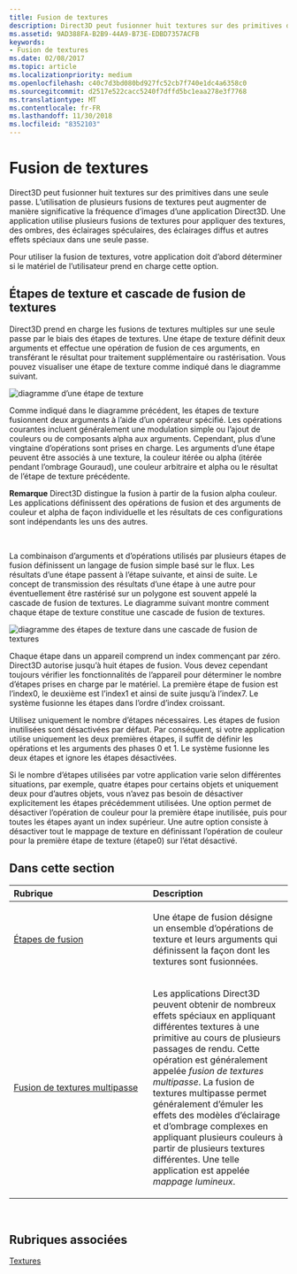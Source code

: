 ```yaml
---
title: Fusion de textures
description: Direct3D peut fusionner huit textures sur des primitives dans une seule passe.
ms.assetid: 9AD388FA-B2B9-44A9-B73E-EDBD7357ACFB
keywords:
- Fusion de textures
ms.date: 02/08/2017
ms.topic: article
ms.localizationpriority: medium
ms.openlocfilehash: c40c7d3bd080bd927fc52cb7f740e1dc4a6358c0
ms.sourcegitcommit: d2517e522cacc5240f7dffd5bc1eaa278e3f7768
ms.translationtype: MT
ms.contentlocale: fr-FR
ms.lasthandoff: 11/30/2018
ms.locfileid: "8352103"
---
```

# <a name="texture-blending"></a>Fusion de textures


Direct3D peut fusionner huit textures sur des primitives dans une seule passe. L’utilisation de plusieurs fusions de textures peut augmenter de manière significative la fréquence d’images d’une application Direct3D. Une application utilise plusieurs fusions de textures pour appliquer des textures, des ombres, des éclairages spéculaires, des éclairages diffus et autres effets spéciaux dans une seule passe.

Pour utiliser la fusion de textures, votre application doit d’abord déterminer si le matériel de l’utilisateur prend en charge cette option.

## <a name="span-idtexture-stages-and-the-texture-blending-cascadespanspan-idtexture-stages-and-the-texture-blending-cascadespanspan-idtexture-stages-and-the-texture-blending-cascadespantexture-stages-and-the-texture-blending-cascade"></a><span id="Texture-Stages-and-the-Texture-Blending-Cascade"></span><span id="texture-stages-and-the-texture-blending-cascade"></span><span id="TEXTURE-STAGES-AND-THE-TEXTURE-BLENDING-CASCADE"></span>Étapes de texture et cascade de fusion de textures


Direct3D prend en charge les fusions de textures multiples sur une seule passe par le biais des étapes de textures. Une étape de texture définit deux arguments et effectue une opération de fusion de ces arguments, en transférant le résultat pour traitement supplémentaire ou rastérisation. Vous pouvez visualiser une étape de texture comme indiqué dans le diagramme suivant.

![diagramme d’une étape de texture](images/texstg.png)

Comme indiqué dans le diagramme précédent, les étapes de texture fusionnent deux arguments à l’aide d’un opérateur spécifié. Les opérations courantes incluent généralement une modulation simple ou l’ajout de couleurs ou de composants alpha aux arguments. Cependant, plus d’une vingtaine d’opérations sont prises en charge. Les arguments d’une étape peuvent être associés à une texture, la couleur itérée ou alpha (itérée pendant l’ombrage Gouraud), une couleur arbitraire et alpha ou le résultat de l’étape de texture précédente.

**Remarque**  Direct3D distingue la fusion à partir de la fusion alpha couleur. Les applications définissent des opérations de fusion et des arguments de couleur et alpha de façon individuelle et les résultats de ces configurations sont indépendants les uns des autres.

 

La combinaison d’arguments et d’opérations utilisés par plusieurs étapes de fusion définissent un langage de fusion simple basé sur le flux. Les résultats d’une étape passent à l’étape suivante, et ainsi de suite. Le concept de transmission des résultats d’une étape à une autre pour éventuellement être rastérisé sur un polygone est souvent appelé la cascade de fusion de textures. Le diagramme suivant montre comment chaque étape de texture constitue une cascade de fusion de textures.

![diagramme des étapes de texture dans une cascade de fusion de textures](images/tcascade.png)

Chaque étape dans un appareil comprend un index commençant par zéro. Direct3D autorise jusqu’à huit étapes de fusion. Vous devez cependant toujours vérifier les fonctionnalités de l’appareil pour déterminer le nombre d’étapes prises en charge par le matériel. La première étape de fusion est l’index0, le deuxième est l’index1 et ainsi de suite jusqu’à l’index7. Le système fusionne les étapes dans l’ordre d’index croissant.

Utilisez uniquement le nombre d’étapes nécessaires. Les étapes de fusion inutilisées sont désactivées par défaut. Par conséquent, si votre application utilise uniquement les deux premières étapes, il suffit de définir les opérations et les arguments des phases 0 et 1. Le système fusionne les deux étapes et ignore les étapes désactivées.

Si le nombre d’étapes utilisées par votre application varie selon différentes situations, par exemple, quatre étapes pour certains objets et uniquement deux pour d’autres objets, vous n’avez pas besoin de désactiver explicitement les étapes précédemment utilisées. Une option permet de désactiver l’opération de couleur pour la première étape inutilisée, puis pour toutes les étapes ayant un index supérieur. Une autre option consiste à désactiver tout le mappage de texture en définissant l’opération de couleur pour la première étape de texture (étape0) sur l’état désactivé.

## <a name="span-idin-this-sectionspanin-this-section"></a><span id="in-this-section"></span>Dans cette section


<table>
<colgroup>
<col width="50%" />
<col width="50%" />
</colgroup>
<thead>
<tr class="header">
<th align="left">Rubrique</th>
<th align="left">Description</th>
</tr>
</thead>
<tbody>
<tr class="odd">
<td align="left"><p><a href="blending-stages.md">Étapes de fusion</a></p></td>
<td align="left"><p>Une étape de fusion désigne un ensemble d’opérations de texture et leurs arguments qui définissent la façon dont les textures sont fusionnées.</p></td>
</tr>
<tr class="even">
<td align="left"><p><a href="multipass-texture-blending.md">Fusion de textures multipasse</a></p></td>
<td align="left"><p>Les applications Direct3D peuvent obtenir de nombreux effets spéciaux en appliquant différentes textures à une primitive au cours de plusieurs passages de rendu. Cette opération est généralement appelée <em>fusion de textures multipasse</em>. La fusion de textures multipasse permet généralement d’émuler les effets des modèles d’éclairage et d’ombrage complexes en appliquant plusieurs couleurs à partir de plusieurs textures différentes. Une telle application est appelée <em>mappage lumineux</em>.</p></td>
</tr>
</tbody>
</table>

 

## <a name="span-idrelated-topicsspanrelated-topics"></a><span id="related-topics"></span>Rubriques associées


[Textures](textures.md)

 

 




